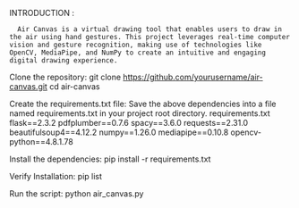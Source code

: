 INTRODUCTION :

      Air Canvas is a virtual drawing tool that enables users to draw in the air using hand gestures. This project leverages real-time computer vision and gesture recognition, making use of technologies like OpenCV, MediaPipe, and NumPy to create an intuitive and engaging digital drawing experience.


Clone the repository:
  git clone https://github.com/yourusername/air-canvas.git
  cd air-canvas

Create the requirements.txt file: Save the above dependencies into a file named requirements.txt in your project root directory.
    requirements.txt
          flask==2.3.2
          pdfplumber==0.7.6
          spacy==3.6.0
          requests==2.31.0
          beautifulsoup4==4.12.2
          numpy==1.26.0
          mediapipe==0.10.8
          opencv-python==4.8.1.78
          
Install the dependencies:
    pip install -r requirements.txt
    
Verify Installation: 
  pip list

Run the script:
  python air_canvas.py
